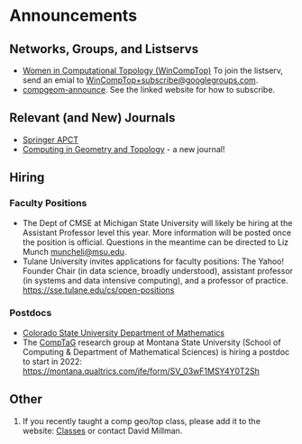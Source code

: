 # Announcements

## Networks, Groups, and Listservs

* [Women in Computational Topology (WinCompTop)](https://awmadvance.org/research-networks/wincomptop-women-in-computational-topology/) To join the listserv, send an emial to WinCompTop+subscribe@googlegroups.com.
* [compgeom-announce](https://sympa.inria.fr/sympa/info/compgeom-announce).  See the linked website for how to subscribe.

## Relevant (and New) Journals

* [Springer APCT](https://www.springer.com/journal/41468)
* [Computing in Geometry and Topology](https://www.cgt-journal.org/index.php/cgt/login?source=%2Findex.php%2Fcgt) - a new journal!

## Hiring

### Faculty Positions

* The Dept of CMSE at Michigan State University will likely be hiring at the Assistant Professor level this year.  More information will be posted once the position is official.  Questions in the meantime can be directed to Liz Munch <muncheli@msu.edu>.
* Tulane University invites applications for faculty positions: The Yahoo! Founder Chair (in data science, broadly understood), assistant professor (in systems and data intensive computing), and a professor of practice. https://sse.tulane.edu/cs/open-positions

### Postdocs

* [Colorado State University Department of Mathematics](https://www.mathjobs.org/jobs/list/18456)
* The [CompTaG](https://www.cs.montana.edu/comptag/index.html) research group at Montana State University (School of Computing & Department of Mathematical Sciences) is hiring a postdoc to start in 2022: https://montana.qualtrics.com/jfe/form/SV_03wF1MSY4Y0T2Sh

## Other

1. If you recently taught a comp geo/top class, please add it to the website:
[Classes](https://comptag.github.io/teaching-compGT/) or contact David Millman.
